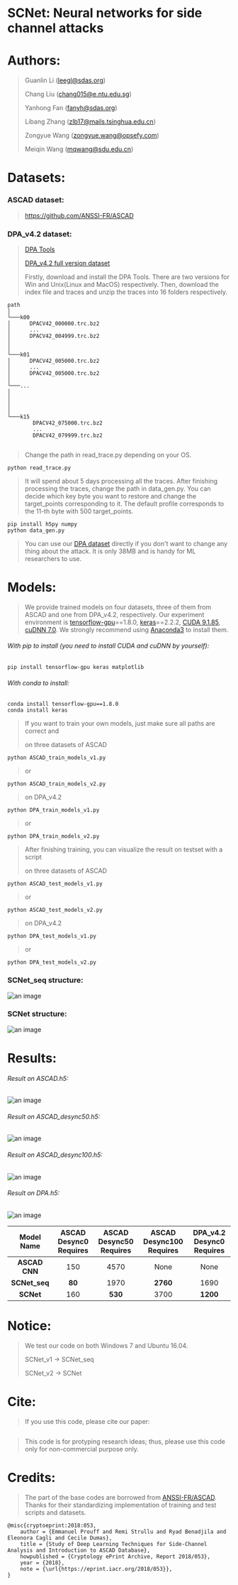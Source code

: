 # SCNet: Neural networks for side channel attacks


# Authors:
>Guanlin Li (leegl@sdas.org)
>
>Chang Liu (chang015@e.ntu.edu.sg)
>
>Yanhong Fan (fanyh@sdas.org)
>
>Libang Zhang (zlb17@mails.tsinghua.edu.cn)
>
>Zongyue Wang (zongyue.wang@opsefy.com)
>
>Meiqin Wang (mqwang@sdu.edu.cn)

# Datasets:


### ASCAD dataset:
>https://github.com/ANSSI-FR/ASCAD
>
### DPA_v4.2 dataset:
>[DPA Tools](http://www.dpacontest.org/tools/tools.php)
>
>[DPA_v4.2 full version dataset](http://www.dpacontest.org/v4/42_traces.php)
>
>Firstly, download and install the DPA Tools. There are two versions for Win and Unix(Linux and MacOS) respectively.
Then, download the index file and traces and unzip the traces into 16 folders respectively.
>
```
path  
│
└───k00
│      DPACV42_000000.trc.bz2
│      ...
│      DPACV42_004999.trc.bz2
│    
│   
└───k01
│      DPACV42_005000.trc.bz2
│      ...
│      DPACV42_005000.trc.bz2
│
└───...    
│    
│
│
│
└───k15
        DPACV42_075000.trc.bz2
        ...
        DPACV42_079999.trc.bz2
    
```
>
>Change the path in read_trace.py depending on your OS.
```
python read_trace.py
``` 
>It will spend about 5 days processing all the traces. After finishing processing the traces, change the path in data_gen.py.
You can decide which key byte you want to restore and change the target_points corresponding to it. The default profile
corresponds to the 11-th byte with 500 target_points.
```
pip install h5py numpy
python data_gen.py
``` 
>You can use our [DPA dataset](https://www.dropbox.com/s/lqrfgqxy0gyrbwx/DPA.h5?dl=0) directly if you don't want to change any thing about the attack. It is only 38MB and
is handy for ML researchers to use. 


# Models:

>We provide trained models on four datasets, three of them from ASCAD and one from DPA_v4.2, respectively.
Our experiment environment is [tensorflow-gpu](https://www.tensorflow.org/)==1.8.0, [keras](https://keras.io/)==2.2.2, [CUDA 9.1.85](https://developer.nvidia.com/cuda-toolkit), [cuDNN 7.0](https://developer.nvidia.com/cudnn). We strongly recommend using
[Anaconda3](https://www.anaconda.com/) to install them. 

###### With pip to install (you need to install CUDA and cuDNN by yourself):
```
pip install tensorflow-gpu keras matplotlib
``` 
###### With conda to install:
```
conda install tensorflow-gpu==1.8.0
conda install keras
``` 
>
>If you want to train your own models, just make sure all paths are correct and
>
>on three datasets of ASCAD
```
python ASCAD_train_models_v1.py
``` 
>or
```
python ASCAD_train_models_v2.py
``` 
>on DPA_v4.2
```
python DPA_train_models_v1.py
``` 
>or
```
python DPA_train_models_v2.py
``` 
>
>After finishing training, you can visualize the result on testset with a script
>
>on three datasets of ASCAD
```
python ASCAD_test_models_v1.py
``` 
>or
```
python ASCAD_test_models_v2.py
``` 
>on DPA_v4.2
```
python DPA_test_models_v1.py
``` 
>or
```
python DPA_test_models_v2.py
``` 

### SCNet_seq structure:

![an image](image1.png "SCNet_seq structure") 

### SCNet structure:
![an image](image2.png "SCNet structure") 

# Results:

###### Result on ASCAD.h5:
![an image](0.png "Result on ASCAD.h5") 
###### Result on ASCAD_desync50.h5:
![an image](50.png "Result on ASCAD_desync50.h5") 
###### Result on ASCAD_desync100.h5:
![an image](100.png "Result on ASCAD_desync100.h5") 
###### Result on DPA.h5:
![an image](dpa.png "Result on DPA.h5") 


| Model Name     | ASCAD Desync0 Requires | ASCAD Desync50 Requires  |ASCAD Desync100 Requires  |DPA_v4.2 Desync0 Requires  |
| :---:          | :----:                 | :----:                   | :----:                   | :----:                    |
| **ASCAD CNN**  | 150                    | 4570                     |None                      |None                       |
| **SCNet_seq**  | **80**                 | 1970                     |**2760**                  |1690                       |
| **SCNet**      | 160                    | **530**                  |3700                      |**1200**                   |



# Notice:
>We test our code on both Windows 7 and Ubuntu 16.04.
>
>SCNet_v1 &rarr; SCNet_seq
 > 
>SCNet_v2 &rarr; SCNet


# Cite:
>If you use this code, please cite our paper:
 
```

```
>This code is for protyping research ideas; thus, please use this code only for non-commercial purpose only.  



# Credits:
>The part of the base codes are borrowed from 
[ANSSI-FR/ASCAD](https://github.com/ANSSI-FR/ASCAD).
Thanks for their standardizing implementation of training and test scripts and datasets.

```
@misc{cryptoeprint:2018:053,
    author = {Emmanuel Prouff and Remi Strullu and Ryad Benadjila and Eleonora Cagli and Cecile Dumas},
    title = {Study of Deep Learning Techniques for Side-Channel  Analysis and Introduction to ASCAD Database},
    howpublished = {Cryptology ePrint Archive, Report 2018/053},
    year = {2018},
    note = {\url{https://eprint.iacr.org/2018/053}},
}
```

